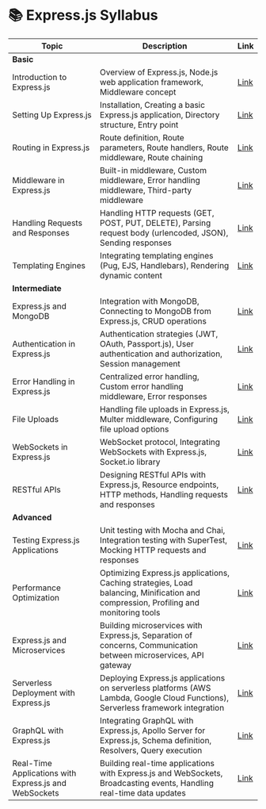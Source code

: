 # 📚 Express.js Syllabus

| Topic                                                        | Description                                                                                                                                                           | Link                                                                                   |
|--------------------------------------------------------------|-----------------------------------------------------------------------------------------------------------------------------------------------------------------------|----------------------------------------------------------------------------------------|
| **Basic**                                                    |                                                                                                                                                                       |                                                                                        |
| Introduction to Express.js                                   | Overview of Express.js, Node.js web application framework, Middleware concept                                                                                         | [Link](https://expressjs.com/)                                                         |
| Setting Up Express.js                                       | Installation, Creating a basic Express.js application, Directory structure, Entry point                                                                              | [Link](https://expressjs.com/en/starter/installing.html)                                |
| Routing in Express.js                                       | Route definition, Route parameters, Route handlers, Route middleware, Route chaining                                                                                  | [Link](https://expressjs.com/en/guide/routing.html)                                      |
| Middleware in Express.js                                    | Built-in middleware, Custom middleware, Error handling middleware, Third-party middleware                                                                            | [Link](https://expressjs.com/en/guide/using-middleware.html)                             |
| Handling Requests and Responses                             | Handling HTTP requests (GET, POST, PUT, DELETE), Parsing request body (urlencoded, JSON), Sending responses                                                          | [Link](https://expressjs.com/en/guide/routing.html)                                      |
| Templating Engines                                          | Integrating templating engines (Pug, EJS, Handlebars), Rendering dynamic content                                                                                      | [Link](https://expressjs.com/en/guide/using-template-engines.html)                       |
| **Intermediate**                                             |                                                                                                                                                                       |                                                                                        |
| Express.js and MongoDB                                      | Integration with MongoDB, Connecting to MongoDB from Express.js, CRUD operations                                                                                     | [Link](https://expressjs.com/en/guide/database-integration.html)                        |
| Authentication in Express.js                                | Authentication strategies (JWT, OAuth, Passport.js), User authentication and authorization, Session management                                                        | [Link](https://expressjs.com/en/guide/authentication.html)                               |
| Error Handling in Express.js                                | Centralized error handling, Custom error handling middleware, Error responses                                                                                        | [Link](https://expressjs.com/en/guide/error-handling.html)                                |
| File Uploads                                                | Handling file uploads in Express.js, Multer middleware, Configuring file upload options                                                                               | [Link](https://expressjs.com/en/resources/middleware/multer.html)                        |
| WebSockets in Express.js                                    | WebSocket protocol, Integrating WebSockets with Express.js, Socket.io library                                                                                         | [Link](https://socket.io/docs/v4/server-api/)                                             |
| RESTful APIs                                                | Designing RESTful APIs with Express.js, Resource endpoints, HTTP methods, Handling requests and responses                                                             | [Link](https://expressjs.com/en/advanced/best-practice-performance.html)                  |
| **Advanced**                                                 |                                                                                                                                                                       |                                                                                        |
| Testing Express.js Applications                             | Unit testing with Mocha and Chai, Integration testing with SuperTest, Mocking HTTP requests and responses                                                             | [Link](https://expressjs.com/en/advanced/best-practice-performance.html)                  |
| Performance Optimization                                    | Optimizing Express.js applications, Caching strategies, Load balancing, Minification and compression, Profiling and monitoring tools                               | [Link](https://expressjs.com/en/advanced/best-practice-performance.html)                  |
| Express.js and Microservices                                | Building microservices with Express.js, Separation of concerns, Communication between microservices, API gateway                                                     | [Link](https://expressjs.com/en/advanced/best-practice-performance.html)                  |
| Serverless Deployment with Express.js                       | Deploying Express.js applications on serverless platforms (AWS Lambda, Google Cloud Functions), Serverless framework integration                                     | [Link](https://expressjs.com/en/advanced/best-practice-performance.html)                  |
| GraphQL with Express.js                                     | Integrating GraphQL with Express.js, Apollo Server for Express.js, Schema definition, Resolvers, Query execution                                                      | [Link](https://www.apollographql.com/docs/apollo-server/integrations/middleware/)          |
| Real-Time Applications with Express.js and WebSockets       | Building real-time applications with Express.js and WebSockets, Broadcasting events, Handling real-time data updates                                                | [Link](https://expressjs.com/en/advanced/best-practice-performance.html)                  |
